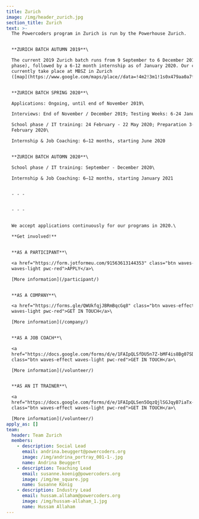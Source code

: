 ```yaml
---
title: Zurich
image: /img/header_zurich.jpg
section_title: Zurich
text: >-
  The Powercoders program in Zurich is run by the Powerhouse Zurich.


  **ZURICH BATCH AUTUMN 2019**\

  The current 2019 Zurich batch runs from 9 September to 6 December 2019 (school
  phase), followed by a 6-12 month internship as of January 2020. Our classes
  currently take place at MBSZ in Zurich
  ([map](https://www.google.com/maps/place//data=!4m2!3m1!1s0x479aa0a7f4cfcbc1:0xa9c7ad41a5aa60a7?source=g.page.share)).


  **ZURICH BATCH SPRING 2020**\

  Applications: Ongoing, until end of November 2019\

  Interviews: End of November / December 2019; Testing Weeks: 6-24 January 2020\

  School phase / IT training: 24 February - 22 May 2020; Preparation 3-23
  February 2020\

  Internship & Job Coaching: 6–12 months, starting June 2020


  **ZURICH BATCH AUTOMN 2020**\

  School phase / IT training: September - December 2020\

  Internship & Job Coaching: 6–12 months, starting January 2021


  - - -


  - - -


  We accept applications continuously for our programs in 2020.\

  **Get involved!**


  **AS A PARTICIPANT**\

  <a href="https://form.jotformeu.com/91563613144353" class="btn waves-effect
  waves-light pwc-red">APPLY</a>\

  [More information](/participant/)


  **AS A COMPANY**\

  <a href="https://forms.gle/QWUkfqjJBRmBqcGq8" class="btn waves-effect
  waves-light pwc-red">GET IN TOUCH</a>\

  [More information](/company/)


  **AS A JOB COACH**\

  <a
  href="https://docs.google.com/forms/d/e/1FAIpQLSfDU5n7Z-bMF4is8Bg07SD-0wv_PC40MPqiCtDA5nsZgCtlOg/viewform"
  class="btn waves-effect waves-light pwc-red">GET IN TOUCH</a>\

  [More information](/volunteer/)


  **AS AN IT TRAINER**\

  <a
  href="https://docs.google.com/forms/d/e/1FAIpQLSen5OqzQjlSGJqyB7iaTx-r1Lxj9Liznp8ELrB0bwgS-WGavQ/viewform"
  class="btn waves-effect waves-light pwc-red">GET IN TOUCH</a>\

  [More information](/volunteer/)
apply_as: []
team:
  header: Team Zurich
  members:
    - description: Social Lead
      email: andrina.beuggert@powercoders.org
      image: /img/andrina_portray_001-1-.jpg
      name: Andrina Beuggert
    - description: Teaching Lead
      email: susanne.koenig@powercoders.org
      image: /img/me_square.jpg
      name: Susanne König
    - description: Industry Lead
      email: hussam.allaham@powercoders.org
      image: /img/hussam-allaham_1.jpg
      name: Hussam Allaham
---
```


